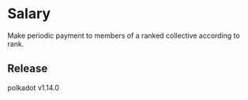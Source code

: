 # Salary

Make periodic payment to members of a ranked collective according to rank.


## Release

polkadot v1.14.0
